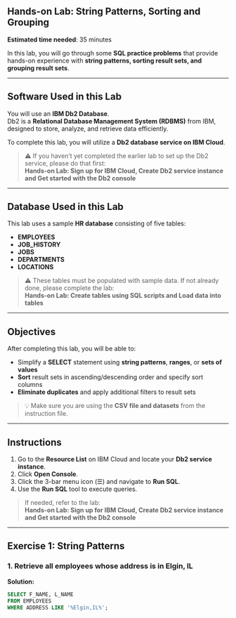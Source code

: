 ## **Hands-on Lab: String Patterns, Sorting and Grouping**

**Estimated time needed**: 35 minutes

In this lab, you will go through some **SQL practice problems** that provide hands-on experience with **string patterns, sorting result sets, and grouping result sets**.

---

## **Software Used in this Lab**

You will use an **IBM Db2 Database**.  
Db2 is a **Relational Database Management System (RDBMS)** from IBM, designed to store, analyze, and retrieve data efficiently.

To complete this lab, you will utilize a **Db2 database service on IBM Cloud**.

> ⚠️ If you haven’t yet completed the earlier lab to set up the Db2 service, please do that first:  
**Hands-on Lab: Sign up for IBM Cloud, Create Db2 service instance and Get started with the Db2 console**

---

## **Database Used in this Lab**

This lab uses a sample **HR database** consisting of five tables:

- **EMPLOYEES**
- **JOB_HISTORY**
- **JOBS**
- **DEPARTMENTS**
- **LOCATIONS**

> ⚠️ These tables must be populated with sample data. If not already done, please complete the lab:  
**Hands-on Lab: Create tables using SQL scripts and Load data into tables**

---

## **Objectives**

After completing this lab, you will be able to:

- Simplify a **SELECT** statement using **string patterns**, **ranges**, or **sets of values**
- **Sort** result sets in ascending/descending order and specify sort columns
- **Eliminate duplicates** and apply additional filters to result sets

> 💡 Make sure you are using the **CSV file and datasets** from the instruction file.

---

## **Instructions**

1. Go to the **Resource List** on IBM Cloud and locate your **Db2 service instance**.
2. Click **Open Console**.
3. Click the 3-bar menu icon (☰) and navigate to **Run SQL**.
4. Use the **Run SQL** tool to execute queries.

> If needed, refer to the lab:  
**Hands-on Lab: Sign up for IBM Cloud, Create Db2 service instance and Get started with the Db2 console**

---

## **Exercise 1: String Patterns**

### **1. Retrieve all employees whose address is in Elgin, IL**

**Solution:**
```sql
SELECT F_NAME, L_NAME
FROM EMPLOYEES
WHERE ADDRESS LIKE '%Elgin,IL%';
